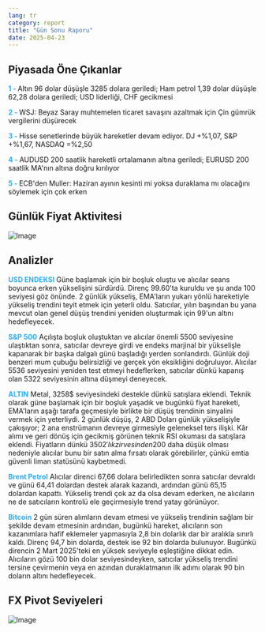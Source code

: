 ```yaml
---
lang: tr
category: report
title: "Gün Sonu Raporu"
date: 2025-04-23
---
```



<h2>Piyasada Öne Çıkanlar</h2>
<strong style="color: #2caef7;">1 - </strong> Altın 96 dolar düşüşle 3285 dolara geriledi; Ham petrol 1,39 dolar düşüşle 62,28 dolara geriledi; USD liderliği, CHF gecikmesi

<strong style="color: #2caef7;">2 - </strong> WSJ: Beyaz Saray muhtemelen ticaret savaşını azaltmak için Çin gümrük vergilerini düşürecek

<strong style="color: #2caef7;">3 - </strong> Hisse senetlerinde büyük hareketler devam ediyor. DJ +%1,07, S&P +%1,67, NASDAQ =%2,50

<strong style="color: #2caef7;">4 - </strong> AUDUSD 200 saatlik hareketli ortalamanın altına geriledi; EURUSD 200 saatlik MA'nın altına doğru kırılıyor

<strong style="color: #2caef7;">5 - </strong> ECB'den Muller: Haziran ayının kesinti mi yoksa duraklama mı olacağını söylemek için çok erken



<h2>Günlük Fiyat Aktivitesi</h2>
<img src="https://markleighedu.github.io/img/Apr-2025/23-Apr-2025/price.jpg" alt="Image"/>

<h2>Analizler</h2>
<strong style="color: #2caef7;">USD ENDEKSI</strong> Güne başlamak için bir boşluk oluştu ve alıcılar seans boyunca erken yükselişini sürdürdü. Direnç 99.60'ta kuruldu ve şu anda 100 seviyesi göz önünde. 2 günlük yükseliş, EMA'ların yukarı yönlü hareketiyle yükseliş trendini teyit etmek için yeterli oldu. Satıcılar, yılın başından bu yana mevcut olan genel düşüş trendini yeniden oluşturmak için 99'un altını hedefleyecek.

<strong style="color: #2caef7;">S&P 500</strong> Açılışta boşluk oluştuktan ve alıcılar önemli 5500 seviyesine ulaştıktan sonra, satıcılar devreye girdi ve endeks marjinal bir yükselişle kapanarak bir başka dalgalı günü başladığı yerden sonlandırdı. Günlük doji benzeri mum çubuğu belirsizliği ve gerçek yön eksikliğini doğruluyor. Alıcılar 5536 seviyesini yeniden test etmeyi hedeflerken, satıcılar dünkü kapanış olan 5322 seviyesinin altına düşmeyi deneyecek.

<strong style="color: #2caef7;">ALTIN</strong> Metal, 3258$ seviyesindeki destekle dünkü satışlara eklendi. Teknik olarak güne başlamak için bir boşluk yaşadık ve bugünkü fiyat hareketi, EMA'ların aşağı tarafa geçmesiyle birlikte bir düşüş trendinin sinyalini vermek için yeterliydi. 2 günlük düşüş, 2 ABD Doları günlük yükselişiyle çakışıyor; 2 ana enstrümanın devreye girmesiyle geleneksel ters ilişki. Kâr alımı ve geri dönüş için gecikmiş görünen teknik RSI okuması da satışlara eklendi. Fiyatların dünkü 3502$'lık zirvesinden 200$ daha düşük olması nedeniyle alıcılar bunu bir satın alma fırsatı olarak görebilirler, çünkü emtia güvenli liman statüsünü kaybetmedi.

<strong style="color: #2caef7;">Brent Petrol</strong> Alıcılar direnci 67,66 dolara belirledikten sonra satıcılar devraldı ve günü 64,41 dolardan destek alarak kazandı, ardından günü 65,15 dolardan kapattı. Yükseliş trendi çok az da olsa devam ederken, ne alıcıların ne de satıcıların kontrolü ele geçirmesiyle trend yatay görünüyor.

<strong style="color: #2caef7;">Bitcoin</strong> 2 gün süren alımların devam etmesi ve yükseliş trendinin sağlam bir şekilde devam etmesinin ardından, bugünkü hareket, alıcıların son kazanımlara hafif eklemeler yapmasıyla 2,8 bin dolarlık dar bir aralıkla sınırlı kaldı. Direnç 94,7 bin dolarda, destek ise 92 bin dolarda bulunuyor. Bugünkü direncin 2 Mart 2025'teki en yüksek seviyeyle eşleştiğine dikkat edin. Alıcıların gözü 100 bin dolar seviyesindeyken, satıcılar yükseliş trendini tersine çevirmenin veya en azından duraklatmanın ilk adımı olarak 90 bin doların altını hedefleyecek.



<h2>FX Pivot Seviyeleri</h2>
<img src="https://markleighedu.github.io/img/Apr-2025/23-Apr-2025/pivot.jpg" alt="Image"/>